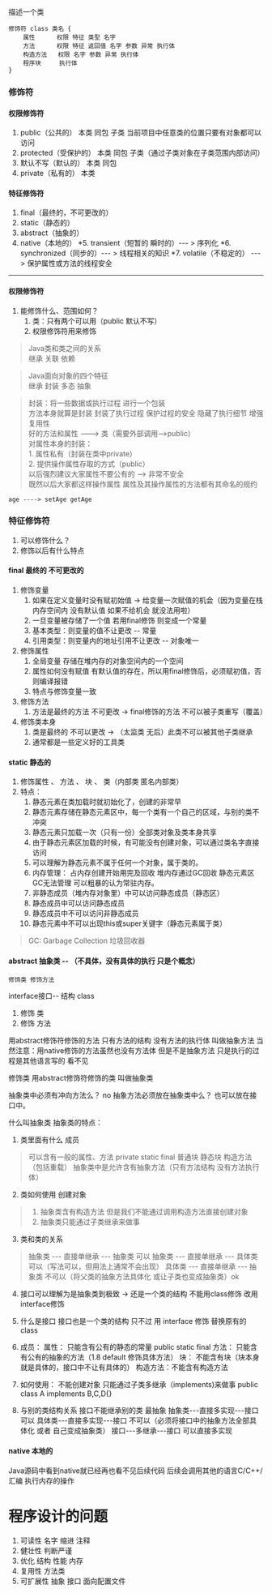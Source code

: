 描述一个类

    修饰符 class 类名 {
        属性      权限 特征 类型 名字
        方法      权限 特征 返回值 名字 参数 异常 执行体
        构造方法   权限 名字 参数 异常 执行体
        程序块     执行体
    }
    
### 修饰符

#### 权限修饰符
1. public（公共的）  本类  同包 子类 当前项目中任意类的位置只要有对象都可以访问
2. protected（受保护的） 本类   同包 子类（通过子类对象在子类范围内部访问）
3. 默认不写（默认的）    本类  同包
4. private（私有的） 本类

#### 特征修饰符
1. final（最终的，不可更改的）
2. static（静态的）
3. abstract（抽象的）
4. native（本地的）
*5. transient（短暂的 瞬时的）--- > 序列化
*6. synchronized（同步的）--- > 线程相关的知识
*7. volatile（不稳定的） --- > 保护属性或方法的线程安全
---

#### 权限修饰符

1. 能修饰什么、范围如何？
    1. 类：只有两个可以用（public 默认不写）
    2. 权限修饰符用来修饰


> Java类和类之间的关系\
> 继承 关联 依赖


> Java面向对象的四个特征\
> 继承 封装 多态 抽象
    
>封装：将一些数据或执行过程 进行一个包装\
    方法本身就算是封装 封装了执行过程 保护过程的安全 隐藏了执行细节 增强复用性\
    好的方法和属性 --->  类（需要外部调用-->public）\
    对属性本身的封装：\
        1. 属性私有（封装在类中private）\
        2. 提供操作属性存取的方式（public）\
    以后强烈建议大家属性不要公有的 --> 非常不安全\
    既然以后大家都这样操作属性 属性及其操作属性的方法都有其命名的规约
    
`age ----> setAge getAge`

### 特征修饰符
1. 可以修饰什么？
2. 修饰以后有什么特点

#### final 最终的 不可更改的
1. 修饰变量
    1. 如果在定义变量时没有赋初始值 -> 给变量一次赋值的机会（因为变量在栈内存空间内 没有默认值 如果不给机会 就没法用啦）
    2. 一旦变量被存储了一个值 若用final修饰 则变成一个常量
    3. 基本类型：则变量的值不让更改 -- 常量
    4. 引用类型：则变量内的地址引用不让更改 -- 对象唯一
2. 修饰属性
    1. 全局变量 存储在堆内存的对象空间内的一个空间
    2. 属性如何没有赋值 有默认值的存在，所以用final修饰后，必须赋初值，否则编译报错
    3. 特点与修饰变量一致
3. 修饰方法
    1. 方法是最终的方法 不可更改 -> final修饰的方法 不可以被子类重写（覆盖）
4. 修饰类本身
    1. 类是最终的 不可以更改 -> （太监类 无后）此类不可以被其他子类继承
    2. 通常都是一些定义好的工具类



#### static 静态的
1. 修饰属性 、 方法 、 块 、 类（内部类 匿名内部类）
2. 特点：
    1. 静态元素在类加载时就初始化了，创建的非常早
    2. 静态元素存储在静态元素区中，每一个类有一个自己的区域，与别的类不冲突
    3. 静态元素只加载一次（只有一份）全部类对象及类本身共享
    4. 由于静态元素区加载的时候，有可能没有创建对象，可以通过类名字直接访问
    5. 可以理解为静态元素不属于任何一个对象，属于类的。
    6. 内存管理： 占内存创建开始用完及回收 堆内存通过GC回收 静态元素区GC无法管理 可以粗暴的认为常驻内存。
    7. 非静态成员（堆内存对象里）中可以访问静态成员（静态区）
    8. 静态成员中可以访问静态成员
    9. 静态成员中不可以访问非静态成员
    10. 静态元素中不可以出现this或super关键字（静态元素属于类）


> GC: Garbage Collection 垃圾回收器


#### abstract 抽象类 -- （不具体，没有具体的执行 只是个概念）
    修饰类 修饰方法
interface接口-- 结构 class

1. 修饰 类
2. 修饰 方法

用abstract修饰符修饰的方法 只有方法的结构 没有方法的执行体 叫做抽象方法
当然注意：用native修饰的方法虽然也没有方法体 但是不是抽象方法 只是执行的过程是其他语言写的 看不见

修饰类
用abstract修饰符修饰的类 叫做抽象类

抽象类中必须有冲向方法么？ no
抽象方法必须放在抽象类中么？ 也可以放在接口中。


什么叫抽象类 抽象类的特点：
1. 类里面有什么 成员
> 可以含有一般的属性、方法 private static final 普通块 静态块 构造方法（包括重载）
> 抽象类中是允许含有抽象方法（只有方法结构 没有方法执行体）
2. 类如何使用 创建对象
> 1. 抽象类含有构造方法 但是我们不能通过调用构造方法直接创建对象
> 2. 抽象类只能通过子类继承来做事
3. 类和类的关系
> 抽象类 --- 直接单继承 --- 抽象类   可以
> 抽象类 --- 直接单继承 --- 具体类   可以（写法可以，但用法上通常不会出现）
> 具体类 --- 直接单继承 --- 抽象类   不可以（将父类的抽象方法具体化 或让子类也变成抽象类）ok

4. 接口可以理解为是抽象类到极致 -> 还是一个类的结构 不能用class修饰 改用interface修饰

5. 什么是接口
 接口也是一个类的结构 只不过 用 interface 修饰 替换原有的 class
 
1. 成员：
    属性： 只能含有公有的静态的常量 public static final
    方法： 只能含有公有的抽象的方法（1.8 default 修饰具体方法）
    块： 不能含有块（块本身就是具体的，接口中不让有具体的）
    构造方法：不能含有构造方法
2. 如何使用：
    不能创建对象
    只能通过子类多继承（implements)来做事
    public class A implements B,C,D{}
3. 与别的类结构关系
    接口不能继承别的类   最抽象
    抽象类---直接多实现---接口   可以
    具体类---直接多实现---接口   不可以（必须将接口中的抽象方法全部具体化 或者 自己变成抽象类）
    接口---多继承---接口        可以直接多实现


#### native 本地的
Java源码中看到native就已经再也看不见后续代码
后续会调用其他的语言C/C++/汇编 执行内存的操作




# 程序设计的问题
1. 可读性 名字 缩进 注释
2. 健壮性 判断严谨
3. 优化 结构 性能 内存
4. 复用性 方法类
5. 可扩展性 抽象 接口 面向配置文件


































